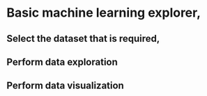 # Basic machine learning explorer,

## Select the dataset that is required,
## Perform data exploration
## Perform data visualization